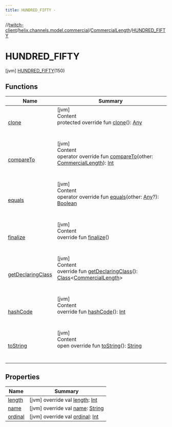 ```yaml
---
title: HUNDRED_FIFTY -
---
```

//[twitch-client](../../../index.md)/[helix.channels.model.commercial](../../index.md)/[CommercialLength](../index.md)/[HUNDRED_FIFTY](index.md)



# HUNDRED_FIFTY  
 [jvm] [HUNDRED_FIFTY](index.md)(150)  
  
   


## Functions  
  
|  Name|  Summary| 
|---|---|
| [clone](https://kotlinlang.org/api/latest/jvm/stdlib/kotlin/-enum/clone.html)| [jvm]  <br>Content  <br>protected override fun [clone](https://kotlinlang.org/api/latest/jvm/stdlib/kotlin/-enum/clone.html)(): [Any](https://kotlinlang.org/api/latest/jvm/stdlib/kotlin/-any/index.html)  <br><br><br>
| [compareTo](https://kotlinlang.org/api/latest/jvm/stdlib/kotlin/-enum/compare-to.html)| [jvm]  <br>Content  <br>operator override fun [compareTo](https://kotlinlang.org/api/latest/jvm/stdlib/kotlin/-enum/compare-to.html)(other: [CommercialLength](../index.md)): [Int](https://kotlinlang.org/api/latest/jvm/stdlib/kotlin/-int/index.html)  <br><br><br>
| [equals](https://kotlinlang.org/api/latest/jvm/stdlib/kotlin/-enum/equals.html)| [jvm]  <br>Content  <br>operator override fun [equals](https://kotlinlang.org/api/latest/jvm/stdlib/kotlin/-enum/equals.html)(other: [Any](https://kotlinlang.org/api/latest/jvm/stdlib/kotlin/-any/index.html)?): [Boolean](https://kotlinlang.org/api/latest/jvm/stdlib/kotlin/-boolean/index.html)  <br><br><br>
| [finalize](https://kotlinlang.org/api/latest/jvm/stdlib/kotlin/-enum/finalize.html)| [jvm]  <br>Content  <br>override fun [finalize](https://kotlinlang.org/api/latest/jvm/stdlib/kotlin/-enum/finalize.html)()  <br><br><br>
| [getDeclaringClass](https://kotlinlang.org/api/latest/jvm/stdlib/kotlin/-enum/get-declaring-class.html)| [jvm]  <br>Content  <br>override fun [getDeclaringClass](https://kotlinlang.org/api/latest/jvm/stdlib/kotlin/-enum/get-declaring-class.html)(): [Class](https://docs.oracle.com/javase/8/docs/api/java/lang/Class.html)<[CommercialLength](../index.md)>  <br><br><br>
| [hashCode](https://kotlinlang.org/api/latest/jvm/stdlib/kotlin/-enum/hash-code.html)| [jvm]  <br>Content  <br>override fun [hashCode](https://kotlinlang.org/api/latest/jvm/stdlib/kotlin/-enum/hash-code.html)(): [Int](https://kotlinlang.org/api/latest/jvm/stdlib/kotlin/-int/index.html)  <br><br><br>
| [toString](https://kotlinlang.org/api/latest/jvm/stdlib/kotlin/-enum/to-string.html)| [jvm]  <br>Content  <br>open override fun [toString](https://kotlinlang.org/api/latest/jvm/stdlib/kotlin/-enum/to-string.html)(): [String](https://kotlinlang.org/api/latest/jvm/stdlib/kotlin/-string/index.html)  <br><br><br>


## Properties  
  
|  Name|  Summary| 
|---|---|
| [length](index.md#helix.channels.model.commercial/CommercialLength.HUNDRED_FIFTY/length/#/PointingToDeclaration/)|  [jvm] override val [length](index.md#helix.channels.model.commercial/CommercialLength.HUNDRED_FIFTY/length/#/PointingToDeclaration/): [Int](https://kotlinlang.org/api/latest/jvm/stdlib/kotlin/-int/index.html)   <br>
| [name](index.md#helix.channels.model.commercial/CommercialLength.HUNDRED_FIFTY/name/#/PointingToDeclaration/)|  [jvm] override val [name](index.md#helix.channels.model.commercial/CommercialLength.HUNDRED_FIFTY/name/#/PointingToDeclaration/): [String](https://kotlinlang.org/api/latest/jvm/stdlib/kotlin/-string/index.html)   <br>
| [ordinal](index.md#helix.channels.model.commercial/CommercialLength.HUNDRED_FIFTY/ordinal/#/PointingToDeclaration/)|  [jvm] override val [ordinal](index.md#helix.channels.model.commercial/CommercialLength.HUNDRED_FIFTY/ordinal/#/PointingToDeclaration/): [Int](https://kotlinlang.org/api/latest/jvm/stdlib/kotlin/-int/index.html)   <br>

